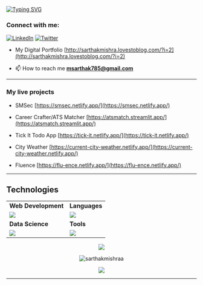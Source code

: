 <a href="https://git.io/typing-svg"><img src="https://readme-typing-svg.herokuapp.com?font=Fira+Code&weight=700&size=25&pause=100&random=false&width=435&duration=3000&color=00e30f&lines=Hi I'm 👋 Sarthak Mishra;I'm+always+learning" alt="Typing SVG" /></a>

<h3 align="left">Connect with me:</h3>

[![LinkedIn](https://skillicons.dev/icons?i=linkedin)](https://www.linkedin.com/in/sarthakmishraa/)
[![Twitter](https://skillicons.dev/icons?i=twitter)](https://twitter.com/sarthakmishra_4)

- My Digital Portfolio [http://sarthakmishra.lovestoblog.com/?i=2](http://sarthakmishra.lovestoblog.com/?i=2)

- 📫 How to reach me **msarthak785@gmail.com**

<hr />

<h3 align="left">My live projects</h3>

- SMSec [https://smsec.netlify.app/](https://smsec.netlify.app/)

- Career Crafter/ATS Matcher [https://atsmatch.streamlit.app/](https://atsmatch.streamlit.app/)

- Tick It Todo App [https://tick-it.netlify.app/](https://tick-it.netlify.app/)

- City Weather [https://current-city-weather.netlify.app/](https://current-city-weather.netlify.app/)

- Fluence [https://flu-ence.netlify.app/](https://flu-ence.netlify.app/)

<hr />

## Technologies
<table>
<tr>
	<td><strong>Web Development</strong></td>
	<td><strong>Languages</strong></td>
</tr>
<tr>
		<td><img src = "https://skillicons.dev/icons?i=html,css,js,react,typescript,vue,tailwind,nodejs,bootstrap,flask,express,firebase,mongodb" ></td>
		<td><img src = "https://skillicons.dev/icons?i=javascript,python,c,cpp,java&theme=dark"></td>
</tr>
<tr>
	<td><strong>Data Science</strong></td>
	<td><strong>Tools</strong></td>
</tr>
<tr>
	<td><img src = "https://skillicons.dev/icons?i=opencv,pytorch,tensorflow,sklearn,selenium&theme=dark"></td>
	<td><img src = "https://skillicons.dev/icons?i=git,vscode,github,githubactions,netlify,figma,postgres&theme=dark"></td>
</tr>
</table>

<p align="center"><img src= 'https://capsule-render.vercel.app/api?type=rect&color=gradient&height=2.5'/></p>

<p align="center"><img align="center" src="https://github-readme-stats.vercel.app/api/top-langs?username=sarthakmishraa&show_icons=true&locale=en&layout=compact" alt="sarthakmishraa" /></p>

<p align="center" style="display:flex; align=center; justify-content:center; ">
<img src="https://streak-stats.demolab.com/?user=sarthakmishraa&theme=holi-theme">
</p>

<hr />
